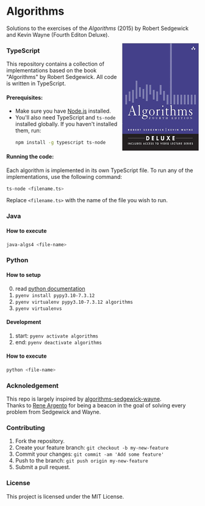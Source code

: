 # Algorithms

Solutions to the exercises of the _Algorithms_ (2015) by Robert Sedgewick and Kevin Wayne (Fourth Editon Deluxe).  

<a href="url"><img src="assets/book_cover.jpg" align="right" height="280" width="200"></a>


### TypeScript

This repository contains a collection of implementations based on the book "Algorithms" by Robert Sedgewick. All code is written in TypeScript.

#### Prerequisites:

- Make sure you have [Node.js](https://nodejs.org/) installed.
- You'll also need TypeScript and `ts-node` installed globally. If you haven't installed them, run:
  ```bash
  npm install -g typescript ts-node
  ```

#### Running the code:

Each algorithm is implemented in its own TypeScript file. To run any of the implementations, use the following command:

```bash
ts-node <filename.ts>
```

Replace `<filename.ts>` with the name of the file you wish to run.


### Java

#### How to execute

```bash
java-algs4 <file-name>
```

### Python

#### How to setup

0. read [python documentation](https://github.com/pharrukh/lookup_repository/blob/master/python.md#pyenv---python-version-manager)
1. `pyenv install pypy3.10-7.3.12`
2. `pyenv virtualenv pypy3.10-7.3.12 algorithms`
3. `pyenv virtualenvs`

#### Development
1. start: `pyenv activate algorithms`
2. end: `pyenv deactivate algorithms`

#### How to execute

```bash
python <file-name>
```

### Acknoledgement

This repo is largely inspired by [algorithms-sedgewick-wayne](https://github.com/reneargento/algorithms-sedgewick-wayne/).   
Thanks to [Rene Argento](https://github.com/reneargento) for being a beacon in the goal of solving every problem from Sedgewick and Wayne. 


### Contributing

1. Fork the repository.
2. Create your feature branch: `git checkout -b my-new-feature`
3. Commit your changes: `git commit -am 'Add some feature'`
4. Push to the branch: `git push origin my-new-feature`
5. Submit a pull request.

### License

This project is licensed under the MIT License.